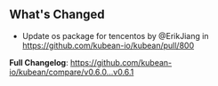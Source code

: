 ## What's Changed
* Update os package for tencentos by @ErikJiang in https://github.com/kubean-io/kubean/pull/800


**Full Changelog**: https://github.com/kubean-io/kubean/compare/v0.6.0...v0.6.1
